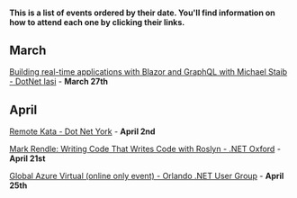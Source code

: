 #### This is a list of events ordered by their date. You'll find information on how to attend each one by clicking their links.

## March

[Building real-time applications with Blazor and GraphQL with Michael Staib - DotNet Iasi](https://www.meetup.com/DotNetIasi/events/269455344/) - **March 27th**


## April
[Remote Kata - Dot Net York](https://www.meetup.com/dotnetYork/events/269346476/) - **April 2nd**

[Mark Rendle: Writing Code That Writes Code with Roslyn - .NET Oxford](https://www.meetup.com/dotnetoxford/events/269032612/) - **April 21st**

[Global Azure Virtual (online only event) - Orlando .NET User Group](https://www.meetup.com/ONETUG/events/267816898) - **April 25th**
